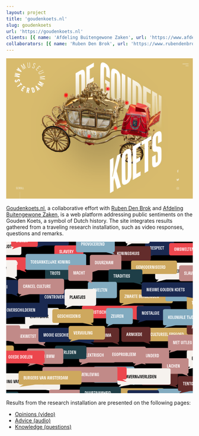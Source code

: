 ```yaml
---
layout: project
title: 'goudenkoets.nl'
slug: goudenkoets
url: 'https://goudenkoets.nl'
clients: [{ name: 'Afdeling Buitengewone Zaken', url: 'https://www.afdelingbuitengewonezaken.nl' },{ name: 'Amsterdam Museum', url: 'https://www.amsterdammuseum.nl' } ]
collaborators: [{ name: 'Ruben Den Brok', url: 'https://www.rubendenbrokwebdeveloper.com' } ]
---
```


![Screenshot van goudenkoets.nl](./goudenkoets.png)

[Goudenkoets.nl](http://goudenkoets.nl/), a collaborative effort with [Ruben Den Brok](https://www.rubendenbrokwebdeveloper.com/) and [Afdeling Buitengewone Zaken](https://www.afdelingbuitengewonezaken.nl), is a web platform addressing public sentiments on the Gouden Koets, a symbol of Dutch history. The site integrates results gathered from a traveling research installation, such as video responses, questions and remarks.

![Screenshot van goudenkoets.nl](./koets-3.png)

Results from the research installation are presented on the following pages:
- [Opinions (video)](https://goudenkoets.nl/meningen)
- [Advice (audio)](https://goudenkoets.nl/adviezen)
- [Knowledge (questions)](https://goudenkoets.nl/kennis)
